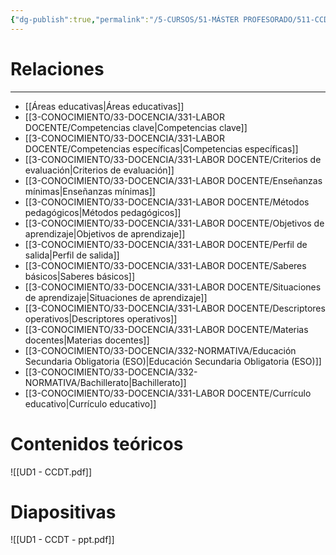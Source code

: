 ```yaml
---
{"dg-publish":true,"permalink":"/5-CURSOS/51-MÁSTER PROFESORADO/511-CCDT/UD1 - Introducción a la LOMLOE/"}
---
```


# Relaciones
---
- [[Áreas educativas\|Áreas educativas]]
- [[3-CONOCIMIENTO/33-DOCENCIA/331-LABOR DOCENTE/Competencias clave\|Competencias clave]]
- [[3-CONOCIMIENTO/33-DOCENCIA/331-LABOR DOCENTE/Competencias específicas\|Competencias específicas]]
- [[3-CONOCIMIENTO/33-DOCENCIA/331-LABOR DOCENTE/Criterios de evaluación\|Criterios de evaluación]]
- [[3-CONOCIMIENTO/33-DOCENCIA/331-LABOR DOCENTE/Enseñanzas mínimas\|Enseñanzas mínimas]]
- [[3-CONOCIMIENTO/33-DOCENCIA/331-LABOR DOCENTE/Métodos pedagógicos\|Métodos pedagógicos]]
- [[3-CONOCIMIENTO/33-DOCENCIA/331-LABOR DOCENTE/Objetivos de aprendizaje\|Objetivos de aprendizaje]]
- [[3-CONOCIMIENTO/33-DOCENCIA/331-LABOR DOCENTE/Perfil de salida\|Perfil de salida]]
- [[3-CONOCIMIENTO/33-DOCENCIA/331-LABOR DOCENTE/Saberes básicos\|Saberes básicos]]
- [[3-CONOCIMIENTO/33-DOCENCIA/331-LABOR DOCENTE/Situaciones de aprendizaje\|Situaciones de aprendizaje]]
- [[3-CONOCIMIENTO/33-DOCENCIA/331-LABOR DOCENTE/Descriptores operativos\|Descriptores operativos]]
- [[3-CONOCIMIENTO/33-DOCENCIA/331-LABOR DOCENTE/Materias docentes\|Materias docentes]]
- [[3-CONOCIMIENTO/33-DOCENCIA/332-NORMATIVA/Educación Secundaria Obligatoria (ESO)\|Educación Secundaria Obligatoria (ESO)]]
- [[3-CONOCIMIENTO/33-DOCENCIA/332-NORMATIVA/Bachillerato\|Bachillerato]]
- [[3-CONOCIMIENTO/33-DOCENCIA/331-LABOR DOCENTE/Currículo educativo\|Currículo educativo]]

# Contenidos teóricos
![[UD1 - CCDT.pdf]]
# Diapositivas
![[UD1 - CCDT - ppt.pdf]]